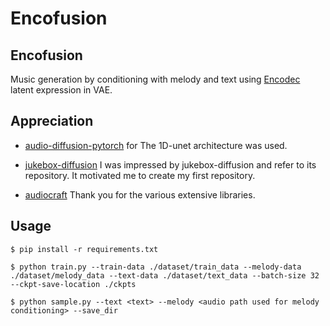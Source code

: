 # Encofusion
## Encofusion 
Music generation by conditioning with melody and text using <a href="https://github.com/facebookresearch/encodec">Encodec</a> latent expression in VAE.

## Appreciation

- <a href="https://github.com/archinetai/audio-diffusion-pytorch">audio-diffusion-pytorch</a> for The 1D-unet architecture was used.

- <a href="https://github.com/jmoso13/jukebox-diffusion">jukebox-diffusion</a> I was impressed by jukebox-diffusion and refer to its repository. It motivated me to create my first repository.

- <a href="https://github.com/facebookresearch/audiocraft">audiocraft</a> Thank you for the various extensive libraries.
  
## Usage

```install
$ pip install -r requirements.txt
```

```train
$ python train.py --train-data ./dataset/train_data --melody-data ./dataset/melody_data --text-data ./dataset/text_data --batch-size 32 --ckpt-save-location ./ckpts
```

```sampling
$ python sample.py --text <text> --melody <audio path used for melody conditioning> --save_dir
```


